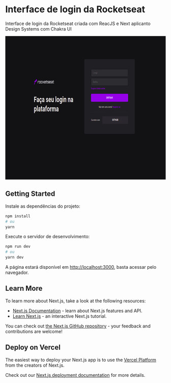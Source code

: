<h1>Interface de login da Rocketseat</h1>
<p>Interface de login da Rocketseat criada com ReacJS e Next aplicanto Design Systems com Chakra UI</p>

  <img src="./github/preview.png" alt="demo-page" height="450">

## Getting Started

Instale as dependências do projeto:

```bash
npm install
# ou
yarn
```

Execute o servidor de desenvolvimento:

```bash
npm run dev
# ou
yarn dev
```

A página estará disponível em [http://localhost:3000](http://localhost:3000), basta acessar pelo navegador.

## Learn More

To learn more about Next.js, take a look at the following resources:

- [Next.js Documentation](https://nextjs.org/docs) - learn about Next.js features and API.
- [Learn Next.js](https://nextjs.org/learn) - an interactive Next.js tutorial.

You can check out [the Next.js GitHub repository](https://github.com/vercel/next.js/) - your feedback and contributions are welcome!

## Deploy on Vercel

The easiest way to deploy your Next.js app is to use the [Vercel Platform](https://vercel.com/import?utm_medium=default-template&filter=next.js&utm_source=create-next-app&utm_campaign=create-next-app-readme) from the creators of Next.js.

Check out our [Next.js deployment documentation](https://nextjs.org/docs/deployment) for more details.
